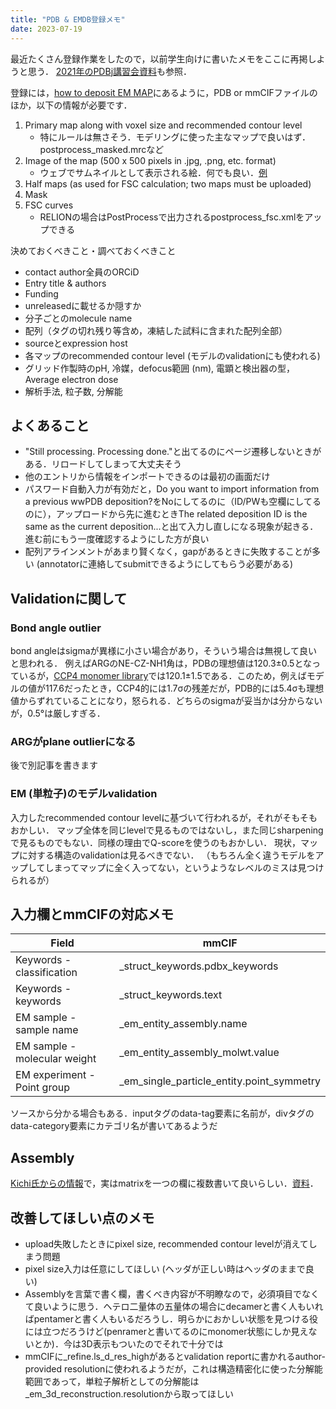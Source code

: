 ```yaml
---
title: "PDB & EMDB登録メモ"
date: 2023-07-19
---
```


最近たくさん登録作業をしたので，以前学生向けに書いたメモをここに再掲しようと思う．
[2021年のPDBj講習会資料](https://pdbj.org/news/workshop20210120?lang=ja)も参照．

登録には，[how to deposit EM MAP](https://www.wwpdb.org/deposition/tutorial#electron-microscopy-volume-map-depositions)にあるように，PDB or mmCIFファイルのほか，以下の情報が必要です．

1. Primary map along with voxel size and recommended contour level
   - 特にルールは無さそう．モデリングに使った主なマップで良いはず．postprocess_masked.mrcなど
2. Image of the map (500 x 500 pixels in .jpg, .png, etc. format)
   - ウェブでサムネイルとして表示される絵．何でも良い．[例](https://www.ebi.ac.uk/pdbe/emdb/release/map/)
3. Half maps (as used for FSC calculation; two maps must be uploaded)
4. Mask
5. FSC curves
   - RELIONの場合はPostProcessで出力されるpostprocess_fsc.xmlをアップできる

決めておくべきこと・調べておくべきこと

* contact author全員のORCiD
* Entry title & authors
* Funding
* unreleasedに載せるか隠すか
* 分子ごとのmolecule name
* 配列（タグの切れ残り等含め，凍結した試料に含まれた配列全部）
* sourceとexpression host
* 各マップのrecommended contour level (モデルのvalidationにも使われる)
* グリッド作製時のpH, 冷媒，defocus範囲 (nm), 電顕と検出器の型，Average electron dose
* 解析手法, 粒子数, 分解能

## よくあること
* "Still processing. Processing done."と出てるのにページ遷移しないときがある．リロードしてしまって大丈夫そう
* 他のエントリから情報をインポートできるのは最初の画面だけ
* パスワード自動入力が有効だと，Do you want to import information from a previous wwPDB deposition?をNoにしてるのに（ID/PWも空欄にしてるのに），アップロードから先に進むときThe related deposition ID is the same as the current deposition...と出て入力し直しになる現象が起きる．進む前にもう一度確認するようにした方が良い
* 配列アラインメントがあまり賢くなく，gapがあるときに失敗することが多い (annotatorに連絡してsubmitできるようにしてもらう必要がある)

## Validationに関して
### Bond angle outlier
bond angleはsigmaが異様に小さい場合があり，そういう場合は無視して良いと思われる．
例えばARGのNE-CZ-NH1角は，PDBの理想値は120.3±0.5となっているが，[CCP4 monomer library](https://github.com/MonomerLibrary/monomers/blob/0710be469f381e44eeb2b97d21d8c322f24512e1/a/ARG.cif#L164)では120.1±1.5である．このため，例えばモデルの値が117.6だったとき，CCP4的には1.7σの残差だが，PDB的には5.4σも理想値からずれていることになり，怒られる．どちらのsigmaが妥当かは分からないが，0.5°は厳しすぎる．

### ARGがplane outlierになる
後で別記事を書きます

### EM (単粒子)のモデルvalidation
入力したrecommended contour levelに基づいて行われるが，それがそもそもおかしい．
マップ全体を同じlevelで見るものではないし，また同じsharpeningで見るものでもない．同様の理由でQ-scoreを使うのもおかしい．
現状，マップに対する構造のvalidationは見るべきでない．
（もちろん全く違うモデルをアップしてしまってマップに全く入ってない，というようなレベルのミスは見つけられるが）

## 入力欄とmmCIFの対応メモ

| Field      | mmCIF |
| ----------- | ----------- |
| Keywords - classification | _struct_keywords.pdbx_keywords |
| Keywords - keywords | _struct_keywords.text |
| EM sample - sample name | _em_entity_assembly.name |
| EM sample - molecular weight | _em_entity_assembly_molwt.value |
| EM experiment - Point group | _em_single_particle_entity.point_symmetry |

ソースから分かる場合もある．inputタグのdata-tag要素に名前が，divタグのdata-category要素にカテゴリ名が書いてあるようだ

## Assembly
[Kichi氏からの情報](https://twitter.com/kichi_hrs/status/1676975131472830464)で，実はmatrixを一つの欄に複数書いて良いらしい．[資料](https://pdbj.org/news/pssj2023?lang=ja)．

## 改善してほしい点のメモ
* upload失敗したときにpixel size, recommended contour levelが消えてしまう問題
* pixel size入力は任意にしてほしい (ヘッダが正しい時はヘッダのままで良い)
* Assemblyを言葉で書く欄，書くべき内容が不明瞭なので，必須項目でなくて良いように思う．ヘテロ二量体の五量体の場合にdecamerと書く人もいればpentamerと書く人もいるだろうし．明らかにおかしい状態を見つける役には立つだろうけど(penramerと書いてるのにmonomer状態にしか見えないとか)．今は3D表示もついたのでそれで十分では
* mmCIFに_refine.ls_d_res_highがあるとvalidation reportに書かれるauthor-provided resolutionに使われるようだが，これは構造精密化に使った分解能範囲であって，単粒子解析としての分解能は_em_3d_reconstruction.resolutionから取ってほしい
